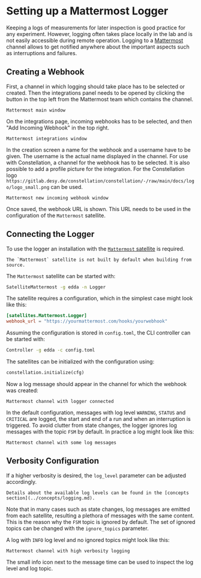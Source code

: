 # Setting up a Mattermost Logger

Keeping a logs of measurements for later inspection is good practice for any experiment. However, logging often takes place locally in the lab and is not easily accessible during remote operation. Logging to a [Mattermost](https://mattermost.com/) channel allows to get notified anywhere about the important aspects such as interruptions and failures.

## Creating a Webhook

First, a channel in which logging should take place has to be selected or created. Then the integrations panel needs to be
opened by clicking the button in the top left from the Mattermost team which contains the channel.

```{figure} mattermost_open_integrations.png
Mattermost main window
```

On the integrations page, incoming webhooks has to be selected, and then "Add Incoming Webhook" in the top right.

```{figure} mattermost_integrations.png
Mattermost integrations window
```

In the creation screen a name for the webhook and a username have to be given. The username is the actual name displayed in
the channel. For use with Constellation, a channel for the webhook has to be selected. It is also possible to add a profile
picture for the integration. For the Constellation logo
`https://gitlab.desy.de/constellation/constellation/-/raw/main/docs/logo/logo_small.png` can be used.

```{figure} mattermost_new_incoming_webhook.png
Mattermost new incoming webhook window
```

Once saved, the webhook URL is shown. This URL needs to be used in the configuration of the `Mattermost` satellite.

## Connecting the Logger

To use the logger an installation with the [`Mattermost` satellite](../../satellites/Mattermost.md) is required.

```{note}
The `Mattermost` satellite is not built by default when building from source.
```

The `Mattermost` satellite can be started with:

```sh
SatelliteMattermost -g edda -n Logger
```

The satellite requires a configuration, which in the simplest case might look like this:

```toml
[satellites.Mattermost.Logger]
webhook_url = "https://yourmattermost.com/hooks/yourwebhook"
```

Assuming the configuration is stored in `config.toml`, the CLI controller can be started with:

```sh
Controller -g edda -c config.toml
```

The satellites can be initialized with the configuration using:

```python
constellation.initialize(cfg)
```

Now a log message should appear in the channel for which the webhook was created:

```{figure} mattermost_logger_connected.png
Mattermost channel with logger connected
```

In the default configuration, messages with log level `WARNING`, `STATUS` and `CRITICAL` are logged, the start and end of a
run and when an interruption is triggered. To avoid clutter from state changes, the logger ignores log messages with the
topic `FSM` by default. In practice a log might look like this:

```{figure} mattermost_demo_logs.png
Mattermost channel with some log messages
```

## Verbosity Configuration

If a higher verbosity is desired, the `log_level` parameter can be adjusted accordingly.

```{seealso}
Details about the available log levels can be found in the [concepts section](../concepts/logging.md).
```

Note that in many cases such as state changes, log messages are emitted from each satellite, resulting a plethora of messages
with the same content. This is the reason why the `FSM` topic is ignored by default. The set of ignored topics can be changed
with the `ignore_topics` parameter.

A log with `INFO` log level and no ignored topics might look like this:

```{figure} mattermost_high_verbosity.png
Mattermost channel with high verbosity logging
```

The small info icon next to the message time can be used to inspect the log level and log topic.
